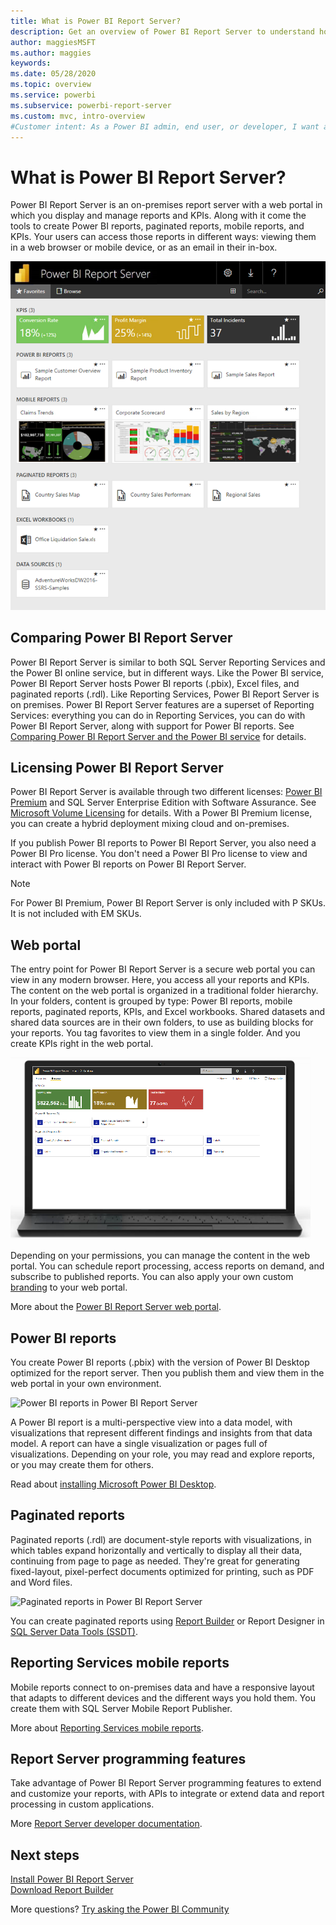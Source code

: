 ```yaml
---
title: What is Power BI Report Server?
description: Get an overview of Power BI Report Server to understand how it fits in with SQL Server Reporting Services (SSRS) and the rest of Power BI.
author: maggiesMSFT
ms.author: maggies
keywords: 
ms.date: 05/28/2020
ms.topic: overview
ms.service: powerbi
ms.subservice: powerbi-report-server
ms.custom: mvc, intro-overview
#Customer intent: As a Power BI admin, end user, or developer, I want an overview of Power BI Report Server so I understand how it fits in with SSRS and the Power BI service.
---
```

# What is Power BI Report Server?

Power BI Report Server is an on-premises report server with a web portal in which you display and manage reports and KPIs. Along with it come the tools to create Power BI reports, paginated reports, mobile reports, and KPIs. Your users can access those reports in different ways: viewing them in a web browser or mobile device, or as an email in their in-box.

![Screenshot shows the Power B I Report Server web portal.](media/get-started/power-bi-report-server-overview.png)

## Comparing Power BI Report Server 
Power BI Report Server is similar to both SQL Server Reporting Services and the Power BI online service, but in different ways. Like the Power BI service, Power BI Report Server hosts Power BI reports (.pbix), Excel files, and paginated reports (.rdl). Like Reporting Services, Power BI Report Server is on premises. Power BI Report Server features are a superset of Reporting Services: everything you can do in Reporting Services, you can do with Power BI Report Server, along with support for Power BI reports. See [Comparing Power BI Report Server and the Power BI service](compare-report-server-service.md) for details.

## Licensing Power BI Report Server
Power BI Report Server is available through two different licenses: [Power BI Premium](../enterprise/service-premium-what-is.md) and SQL Server Enterprise Edition with Software Assurance. See [Microsoft Volume Licensing](https://www.microsoftvolumelicensing.com/DocumentSearch.aspx?Mode=3&DocumentTypeId=1&ShowArchived=True) for details. With a Power BI Premium license, you can create a hybrid deployment mixing cloud and on-premises.

If you publish Power BI reports to Power BI Report Server, you also need a Power BI Pro license. You don't need a Power BI Pro license to view and interact with Power BI reports on Power BI Report Server.

> [!NOTE]
> For Power BI Premium, Power BI Report Server is only included with P SKUs. It is not included with EM SKUs.

## Web portal
The entry point for Power BI Report Server is a secure web portal you can view in any modern browser. Here, you access all your reports and KPIs. The content on the web portal is organized in a traditional folder hierarchy. In your folders, content is grouped by type: Power BI reports, mobile reports, paginated reports, KPIs, and Excel workbooks. Shared datasets and shared data sources are in their own folders, to use as building blocks for your reports. You tag favorites to view them in a single folder. And you create KPIs right in the web portal. 

![Photograph shows a laptop that displays the Power B I Report Server web portal.](media/get-started/web-portal.png)

Depending on your permissions, you can manage the content in the web portal. You can schedule report processing, access reports on demand, and subscribe to published reports. You can also apply your own custom [branding](/sql/reporting-services/branding-the-web-portal) to your web portal. 

More about the [Power BI Report Server web portal](/sql/reporting-services/web-portal-ssrs-native-mode).

## Power BI reports
You create Power BI reports (.pbix) with the version of Power BI Desktop optimized for the report server. Then you publish them and view them in the web portal in your own environment.

![Power BI reports in Power BI Report Server](media/get-started/powerbi-reports.png)

A Power BI report is a multi-perspective view into a data model, with visualizations that represent different findings and insights from that data model.  A report can have a single visualization or pages full of visualizations. Depending on your role, you may read and explore reports, or you may create them for others.

Read about [installing Microsoft Power BI Desktop](install-powerbi-desktop.md).

## Paginated reports
Paginated reports (.rdl) are document-style reports with visualizations, in which tables expand horizontally and vertically to display all their data, continuing from page to page as needed. They're great for generating fixed-layout, pixel-perfect documents optimized for printing, such as PDF and Word files. 

![Paginated reports in Power BI Report Server](media/get-started/paginated-reports.png)

You can create paginated reports using [Report Builder](/sql/reporting-services/report-builder/report-builder-in-sql-server-2016) or Report Designer in [SQL Server Data Tools (SSDT)](/sql/reporting-services/tools/reporting-services-in-sql-server-data-tools-ssdt).

## Reporting Services mobile reports
Mobile reports connect to on-premises data and have a responsive layout that adapts to different devices and the different ways you hold them. You create them with SQL Server Mobile Report Publisher.

More about [Reporting Services mobile reports](/sql/reporting-services/mobile-reports/create-mobile-reports-with-sql-server-mobile-report-publisher). 

## Report Server programming features
Take advantage of Power BI Report Server programming features to extend and customize your reports, with APIs to integrate or extend data and report processing in custom applications.

More [Report Server developer documentation](/sql/reporting-services/reporting-services-developer-documentation).

## Next steps
[Install Power BI Report Server](install-report-server.md)  
[Download Report Builder](https://www.microsoft.com/download/details.aspx?id=53613)  

More questions? [Try asking the Power BI Community](https://community.powerbi.com/)

